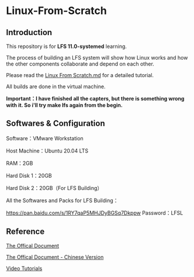 # Linux-From-Scratch
## Introduction

This repository is for **LFS 11.0-systemed** learning. 

The process of building an LFS system will show how Linux works and how the other components collaborate and depend on each other. 

Please read the [Linux From Scratch.md](https://github.com/Eilopyq/Linux-From-Scratch/blob/main/Linux%20From%20Scratch.md) for a detailed tutorial.

All builds are done in the virtual machine.

**Important：I have finished all the capters, but there is something wrong with it. So i'll try make lfs again from the begin.**

## Softwares & Configuration

Software：VMware Workstation

Host Machine：Ubuntu 20.04 LTS

RAM：2GB

Hard Disk 1：20GB

Hard Disk 2：20GB（For LFS Building）

All the Softwares and Packs for LFS Building：

https://pan.baidu.com/s/1RY7qaP5MHJDyBGSq7Dkppw 
Password：LFSL 

## Reference

[The Offical Document](https://www.linuxfromscratch.org/lfs/view/stable/index.html)

[The Offical Document - Chinese Version](https://bf.mengyan1223.wang/lfs/zh_CN/11.0-systemd/LFS-SYSD-BOOK.html)

[Video Tutorials](https://www.youtube.com/watch?v=9TYr1mCzMcg&list=PLyc5xVO2uDsAlIkKBIGauDQ6LejoQovyL)





